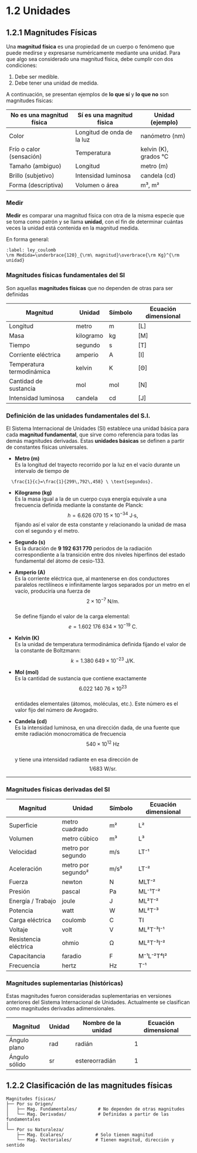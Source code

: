 # 1.2 Unidades
## 1.2.1 Magnitudes Físicas

Una **magnitud física** es una propiedad de un cuerpo o fenómeno que puede medirse y expresarse numéricamente mediante una unidad. Para que algo sea considerado una magnitud física, debe cumplir con dos condiciones:

1. Debe ser medible.
2. Debe tener una unidad de medida.

A continuación, se presentan ejemplos de **lo que sí** y **lo que no** son magnitudes físicas:

| No es una magnitud física | Sí es una magnitud física        | Unidad (ejemplo)        |
|---------------------------|----------------------------------|--------------------------|
| Color                     | Longitud de onda de la luz       | nanómetro (nm)           |
| Frío o calor (sensación)  | Temperatura                      | kelvin (K), grados °C    |
| Tamaño (ambiguo)          | Longitud                         | metro (m)                |
| Brillo (subjetivo)        | Intensidad luminosa              | candela (cd)             |
| Forma (descriptiva)       | Volumen o área                   | m³, m²                   |

### Medir

**Medir** es comparar una magnitud física con otra de la misma especie que se toma como patrón y se llama **unidad**, con el fin de determinar cuántas veces la unidad está contenida en la magnitud medida.

En forma general:

```{math}
:label: ley_coulomb
\rm Medida=\underbrace{120}_{\rm\ magnitud}\overbrace{\rm Kg}^{\rm unidad}
```
### Magnitudes físicas fundamentales del SI
Son aquellas **magnitudes físicas** que no dependen de otras para ser definidas

| Magnitud              | Unidad              | Símbolo  | Ecuación dimensional|
|-----------------------|---------------------|----------|---------------------|
| Longitud              | metro               | m        | [L]                   |
| Masa                  | kilogramo           | kg       | [M]                   |
| Tiempo                | segundo             | s        | [T]                   |
| Corriente eléctrica   | amperio             | A        | [I]                   |
| Temperatura termodinámica | kelvin          | K        | [Θ]                   |
| Cantidad de sustancia | mol                 | mol      | [N]                   |
| Intensidad luminosa   | candela             | cd       | [J]                   |

### Definición de las unidades fundamentales del S.I.
El Sistema Internacional de Unidades (SI) establece una unidad básica para cada **magnitud fundamental**, que sirve como referencia para todas las demás magnitudes derivadas. Estas **unidades básicas** se definen a partir de constantes físicas universales. 
- **Metro (m)**  
  Es la longitud del trayecto recorrido por la luz en el vacío durante un intervalo de tiempo de 
```{math}
  \frac{1}{c}=\frac{1}{299\,792\,458} \ \text{segundos}.
```
- **Kilogramo (kg)**  
  Es la masa igual a la de un cuerpo cuya energía equivale a una frecuencia definida mediante la constante de Planck:
  $$
  h = 6.626\ 070\ 15 \times 10^{-34} \ \text{J·s},
  $$
  fijando así el valor de esta constante y relacionando la unidad de masa con el segundo y el metro.

- **Segundo (s)**  
  Es la duración de **9 192 631 770** periodos de la radiación correspondiente a la transición entre dos niveles hiperfinos del estado fundamental del átomo de cesio-133.

- **Amperio (A)**  
  Es la corriente eléctrica que, al mantenerse en dos conductores paralelos rectilíneos e infinitamente largos separados por un metro en el vacío, produciría una fuerza de  
  $$
  2 \times 10^{-7} \ \text{N/m}.
  $$  
  Se define fijando el valor de la carga elemental:  
  $$
  e = 1.602\ 176\ 634 \times 10^{-19} \ \text{C}.
  $$

- **Kelvin (K)**  
  Es la unidad de temperatura termodinámica definida fijando el valor de la constante de Boltzmann:  
  $$
  k = 1.380\ 649 \times 10^{-23} \ \text{J/K}.
  $$

- **Mol (mol)**  
  Es la cantidad de sustancia que contiene exactamente  
  $$
  6.022\ 140\ 76 \times 10^{23}
  $$  
  entidades elementales (átomos, moléculas, etc.). Este número es el valor fijo del número de Avogadro.

- **Candela (cd)**  
  Es la intensidad luminosa, en una dirección dada, de una fuente que emite radiación monocromática de frecuencia  
  $$
  540 \times 10^{12} \ \text{Hz}
  $$  
  y tiene una intensidad radiante en esa dirección de  
  $$
  1/683 \ \text{W/sr}.
  $$

---
### Magnitudes físicas derivadas del SI



| Magnitud              | Unidad              | Símbolo  | Ecuación dimensional     |
|-----------------------|---------------------|----------|---------------------------|
| Superficie            | metro cuadrado      | m²       | L²                        |
| Volumen               | metro cúbico        | m³       | L³                        |
| Velocidad             | metro por segundo   | m/s      | LT⁻¹                      |
| Aceleración           | metro por segundo²  | m/s²     | LT⁻²                      |
| Fuerza                | newton              | N        | MLT⁻²                     |
| Presión               | pascal              | Pa       | ML⁻¹T⁻²                   |
| Energía / Trabajo     | joule               | J        | ML²T⁻²                    |
| Potencia              | watt                | W        | ML²T⁻³                    |
| Carga eléctrica       | coulomb             | C        | TI                        |
| Voltaje               | volt                | V        | ML²T⁻³I⁻¹                 |
| Resistencia eléctrica | ohmio               | Ω        | ML²T⁻³I⁻²                 |
| Capacitancia          | faradio             | F        | M⁻¹L⁻²T⁴I²                |
| Frecuencia            | hertz               | Hz       | T⁻¹                       |


### Magnitudes suplementarias (históricas)

Estas magnitudes fueron consideradas suplementarias en versiones anteriores del Sistema Internacional de Unidades. Actualmente se clasifican como magnitudes derivadas adimensionales.

| Magnitud        | Unidad | Nombre de la unidad | Ecuación dimensional |
|------------------|--------|----------------------|------------------------|
| Ángulo plano     | rad    | radián               | 1                      |
| Ángulo sólido    | sr     | estereorradián       | 1                      |



## 1.2.2 Clasificación de las magnitudes físicas
```text
Magnitudes físicas/
├── Por su Origen/
│   ├── Mag. Fundamentales/        # No dependen de otras magnitudes
│   └── Mag. Derivadas/            # Definidas a partir de las fundamentales
│
└── Por su Naturaleza/
    ├── Mag. Ecalares/            # Solo tienen magnitud
    └── Mag. Vectoriales/         # Tienen magnitud, dirección y sentido
```


